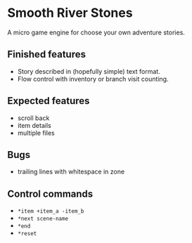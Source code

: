 
# Smooth River Stones

A micro game engine for choose your own adventure stories.

## Finished features

- Story described in (hopefully simple) text format.
- Flow control with inventory or branch visit counting.

## Expected features

- scroll back 
- item details
- multiple files

## Bugs

- trailing lines with whitespace in zone

## Control commands

- `*item +item_a -item_b`
- `*next scene-name`
- `*end`
- `*reset`